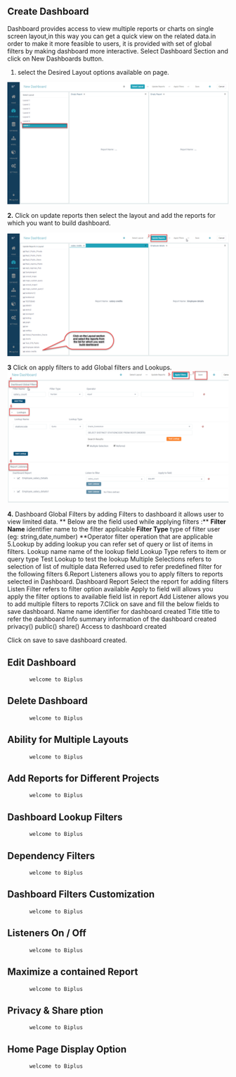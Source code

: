 ## Create Dashboard

Dashboard provides  access to view multiple reports or charts on single screen layout,in this way you can get a quick view on the related data.in order to make it more feasible to users, it is provided with set of global filters by making dashboard more interactive.
Select Dashboard Section and click on New Dashboards button.
1. select the Desired Layout options available on page.

![enter image description here](https://raw.githubusercontent.com/sv18042016/fp1/c5df381a6fdd5127a3590acfc32d28528ae62449/images/dash_1.png)

**2.** Click on update reports then select the layout and add the reports for which you want to build dashboard.

![enter image description here](https://raw.githubusercontent.com/sv18042016/fp1/8414a3a116f22024e677cb9e647af84aaa27f6c6/images/dash_2.png)

**3** Click on apply filters to add Global filters and Lookups.
![enter image description here](https://raw.githubusercontent.com/sv18042016/fp1/6132f122dcb8f6567b9b63f0fe51d8fca0de5e01/images/dash_3.png)

**4.** Dashboard Global Filters by adding Filters to dashboard it allows user to view limited data.
** Below are the field used while applying filters :**
**Filter Name** identifier name to the filter applicable
**Filter Type** type of filter user (eg: string,date,number)
**Operator filter operation that are applicable
5.Lookup by adding lookup you can refer set of query or list of items in filters.
Lookup name name of the lookup field
Lookup Type  refers to item or query type
Test Lookup to test the lookup 
Multiple Selections refers to selection of list of multiple data
Referred used to refer predefined filter for the following filters 
6.Report Listeners allows you to apply filters to reports selected in Dashboard.
Dashboard Report Select the report for adding filters
Listen Filter refers to filter option available
Apply to field will allows you apply the filter options to available field list in report 
Add Listener allows you to add multiple filters to reports
7.Click on save and fill the below fields to save dashboard.
Name name identifier for dashboard created
Title title to refer the dashboard
Info summary information of the dashboard created
privacy() public() share() Access to dashboard created

Click on save to save dashboard created.

## Edit   Dashboard 

           welcome to Biplus

## Delete Dashboard

           welcome to Biplus

## Ability for Multiple Layouts

           welcome to Biplus

##  Add Reports for Different Projects

           welcome to Biplus

## Dashboard Lookup Filters

           welcome to Biplus

## Dependency Filters

           welcome to Biplus

## Dashboard Filters Customization

           welcome to Biplus

## Listeners On / Off

           welcome to Biplus

## Maximize a contained Report

           welcome to Biplus 

## Privacy & Share ption

           welcome to Biplus

## Home Page Display Option


           welcome to Biplus
<!--stackedit_data:
eyJoaXN0b3J5IjpbLTU1NDcyNTg5N119
-->